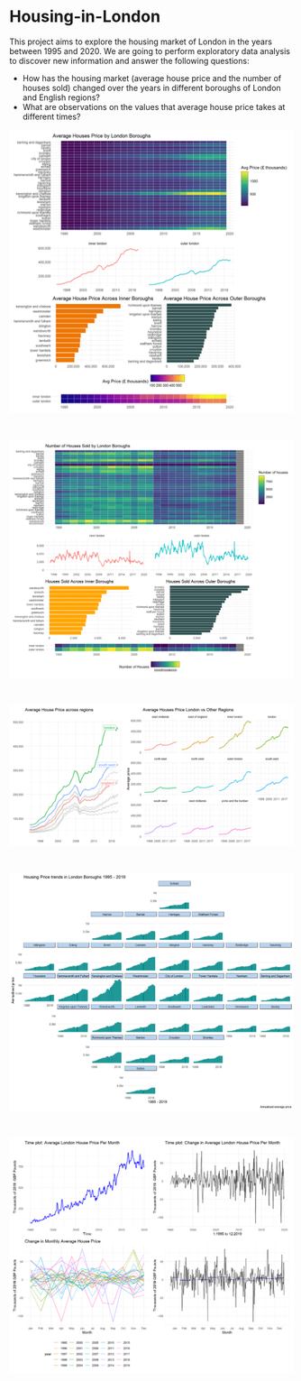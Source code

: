 # Housing-in-London

This project aims to explore the housing market of London in the years between 1995 and 2020. 
We are going to perform exploratory data analysis to discover new information and answer the following questions:

+ How has the housing market (average house price and the number of houses sold) changed over the years in different boroughs of London and English regions?
+ What are observations on the values that average house price takes at different times?

![](https://github.com/databl0g/Housing-in-London/blob/master/Housing%20in%20London_files/images/price%20by%20boroughs.png)

</br> 

![](https://github.com/databl0g/Housing-in-London/blob/master/Housing%20in%20London_files/images/houses%20sold%20by%20boroughs.png)


</br>

![](https://github.com/databl0g/Housing-in-London/blob/master/Housing%20in%20London_files/images/regions1.png)

</br>

![](https://github.com/databl0g/Housing-in-London/blob/master/Housing%20in%20London_files/images/price%20trend%20by%20boroughs.png)

</br>

![](https://github.com/databl0g/Housing-in-London/blob/master/Housing%20in%20London_files/images/time%20series.png)
